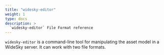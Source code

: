 ```yaml
---
title: "widesky-editor"
weight: 1
type: docs
description: >
  `widesky-editor` File Format reference
---
```


`widesky-editor` is a command-line tool for manipulating the asset model in a WideSky server.  It can work with two file formats.
